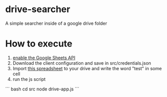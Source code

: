 # drive-searcher
A simple searcher inside of a google drive folder

# How to execute
1. [enable the Google Sheets API](https://developers.google.com/sheets/api/quickstart/nodejs) 
2. Download the client configuration and save in src/credentials.json
3. Import [this spreadsheet](https://docs.google.com/spreadsheets/d/1BxiMVs0XRA5nFMdKvBdBZjgmUUqptlbs74OgvE2upms/edit) to your drive and write the word "test" in some cell
4. run the js script

´´´ bash
cd src
node drive-app.js
´´´
